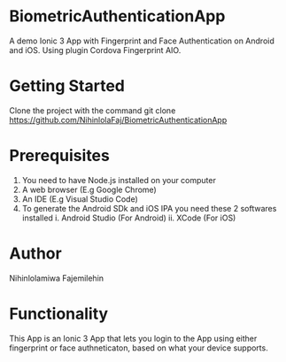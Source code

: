 # BiometricAuthenticationApp

A demo Ionic 3 App with Fingerprint and Face Authentication on Android and iOS. Using plugin Cordova Fingerprint AIO.

# Getting Started

Clone the project with the command git clone https://github.com/NihinlolaFaj/BiometricAuthenticationApp

# Prerequisites
1. You need to have Node.js installed on your computer
2. A web browser (E.g Google Chrome)
3. An IDE (E.g Visual Studio Code)
4. To generate the Android SDk and iOS IPA you need these 2 softwares installed
  i. Android Studio (For Android)
  ii. XCode (For iOS)
  
 # Author
 Nihinlolamiwa Fajemilehin
 
 # Functionality
 This App is an Ionic 3 App that lets you login to the App using either fingerprint or face authneticaton, based on what your device supports. 

